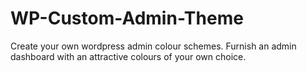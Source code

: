 WP-Custom-Admin-Theme
=====================

Create your own wordpress admin colour schemes. Furnish an admin dashboard with an attractive colours of your own choice. 

